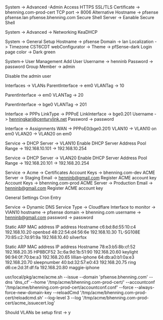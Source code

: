 System -> Advanced -Admin Access
HTTPS
SSL/TLS Certificate -> bhenning.com-prod-cert
TCP port -> 8006
Alternative Hostname -> pfsense pfsense.lan pfsense.bhenning.com
Secure Shell Server -> Eanable Secure Shell

System -> Advanced -> Networking
KeaDHCP


System -> General Setup
Hostname -> pfsense
Domain -> lan
Localization -> Timezone CST6CDT
webConfigurator -> Theme -> pfSense-dark
Login page color -> Dark green

System-> User Management
Add User
Username -> henninb
Password -> password
Group Member -> admin

Disable the admin user

Interfaces -> VLANs
ParentInterface -> em0
VLANTag -> 10

ParentInterface -> em0
VLANTag -> 20

ParentInterface -> bge0
VLANTag -> 201

Interface -> PPPs
LinkType -> PPPoE
LinkInterface -> bge0.201
Username -> henningkari@centurylink.net
Password -> password

Interface -> Assignments
WAN -> PPPoE0(bge0.201)
VLAN10 -> VLAN10 on em0
VLAN20 -> VLAN20 on em0

Service -> DHCP Server -> VLAN10
Enable DHCP Server
Address Pool Range -> 192.168.10.101 -> 192.168.10.254

Service -> DHCP Server -> VLAN20
Enable DHCP Server
Address Pool Range -> 192.168.20.101 -> 192.168.20.254

Service -> Acme -> Certificates
Account Keys -> bhenning.com-dev
  ACME Server -> Staging
  Email -> henninb@gmail.com
  Register ACME account key
Account Keys -> bhenning.com-prod
  ACME Server -> Production
  Email -> henninb@gmail.com
  Register ACME account key

  General Settings
   Cron Entry

Service -> Dynamic DNS
Service Type -> Cloudflare
Interface to monitor -> VlAN10
hostname -> pfsense
domain -> bhenning.com
username -> henninb@gmail.com
password -> password


Static ARP	MAC address	IP address	Hostname
c6:bd:8d:55:10:c4	192.168.10.20	openbsd
48:22:54:d4:56:6e	192.168.10.30	TL-SG108E
70:85:c2:7d:91:9a	192.168.10.40	silverfox

Static ARP	MAC address	IP address	Hostname
78:e3:b5:8b:cf:52	192.168.20.35	HP8BCF52
3c:6a:9d:1b:51:90	192.168.20.60	keylight
96:94:0f:70:be:a3	192.168.20.65	lillian-iphone
64:db:a0:b1:0a:e3	192.168.20.70	sleepnumber
40:bd:32:57:e0:43	192.168.20.75	ring
d6:ce:2d:3f:df:fa	192.168.20.80	maggie-iphone


usr/local/pkg/acme/acme.sh  --issue  --domain 'pfsense.bhenning.com' --dns 'dns_cf'  --home '/tmp/acme/bhenning.com-prod-cert/' --accountconf '/tmp/acme/bhenning.com-prod-cert/accountconf.conf' --force --always-force-new-domain-key --reloadCmd '/tmp/acme/bhenning.com-prod-cert/reloadcmd.sh' --log-level 3 --log '/tmp/acme/bhenning.com-prod-cert/acme_issuecert.log'


Should VLANs be setup first -> y
